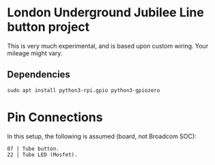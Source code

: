 # London Underground Jubilee Line button project
This is very much experimental, and is based upon custom wiring. Your mileage might vary.

## Dependencies
```
sudo apt install python3-rpi.gpio python3-gpiozero
```

# Pin Connections
In this setup, the following is assumed (board, not Broadcom SOC):
```
07 | Tube button. 
22 | Tube LED (Mosfet).
```
